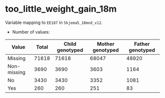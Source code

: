 # too_little_weight_gain_18m
Variable mapping to `EE187` in `Skjema5_18mnd_v12`.
- Number of values:

| Value | Total | Child genotyped | Mother genotyped | Father genotyped |
| ----- | ----- | --------------- | ---------------- | ---------------- |
| Missing | 71618 | 71618 | 68047 | 48920 |
| Non-missing | 3690 | 3690 | 3603 | 1164 |
| No | 3430 | 3430 | 3352 |1081 |
| Yes | 260 | 260 | 251 |83 |



